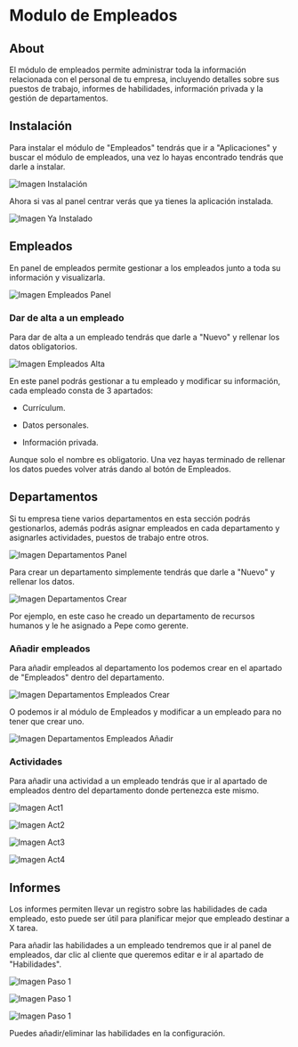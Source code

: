 # Modulo de Empleados

## About

El módulo de empleados permite administrar toda la información relacionada con el personal de tu empresa, incluyendo detalles sobre sus puestos de trabajo, informes de habilidades, información privada y la gestión de departamentos.

## Instalación

Para instalar el módulo de "Empleados" tendrás que ir a "Aplicaciones" y buscar el módulo de empleados, una vez lo hayas encontrado tendrás que darle a instalar.

![Imagen Instalación](Images/Empleados/InstalaciónEmpleados.png)

Ahora si vas al panel centrar verás que ya tienes la aplicación instalada.

![Imagen Ya Instalado](Images/Empleados/YaInstalado.png)

## Empleados

En panel de empleados permite gestionar a los empleados junto a toda su información y visualizarla.

![Imagen Empleados Panel](Images/Empleados/MainPanel.png)

### Dar de alta a un empleado

Para dar de alta a un empleado tendrás que darle a "Nuevo" y rellenar los datos obligatorios.

![Imagen Empleados Alta](Images/Empleados/EmpleadosAlta.png)

En este panel podrás gestionar a tu empleado y modificar su información, cada empleado consta de 3 apartados:

- Currículum.

- Datos personales.

- Información privada.

Aunque solo el nombre es obligatorio. Una vez hayas terminado de rellenar los datos puedes volver atrás dando al botón de Empleados.

## Departamentos

Si tu empresa tiene varios departamentos en esta sección podrás gestionarlos, además podrás asignar empleados en cada departamento y asignarles actividades, puestos de trabajo entre otros.

![Imagen Departamentos Panel](Images/Empleados/DepartamentosPanel.png)

Para crear un departamento simplemente tendrás que darle a "Nuevo" y rellenar los datos.

![Imagen Departamentos Crear](Images/Empleados/DepartamentosCrear.png)

Por ejemplo, en este caso he creado un departamento de recursos humanos y le he asignado a Pepe como gerente.

### Añadir empleados

Para añadir empleados al departamento los podemos crear en el apartado de "Empleados" dentro del departamento.

![Imagen Departamentos Empleados Crear](Images/Empleados/DepartamentosEmpleadosCrear.png)

O podemos ir al módulo de Empleados y modificar a un empleado para no tener que crear uno.

![Imagen Departamentos Empleados Añadir](Images/Empleados/DepartamentosEmpleadosAñadir.png)

### Actividades

Para añadir una actividad a un empleado tendrás que ir al apartado de empleados dentro del departamento donde pertenezca este mismo.

![Imagen Act1](Images/Empleados/Act1.png)

![Imagen Act2](Images/Empleados/Act2.png)

![Imagen Act3](Images/Empleados/Act3.png)

![Imagen Act4](Images/Empleados/Act4.png)

## Informes

Los informes permiten llevar un registro sobre las habilidades de cada empleado, esto puede ser útil para planificar mejor que empleado destinar a X tarea.

Para añadir las habilidades a un empleado tendremos que ir al panel de empleados, dar clic al cliente que queremos editar e ir al apartado de "Habilidades".

![Imagen Paso 1](Images/Empleados/InformesPaso1.png)

![Imagen Paso 1](Images/Empleados/InformesPaso2.png)

![Imagen Paso 1](Images/Empleados/InformesPaso3.png)

Puedes añadir/eliminar las habilidades en la configuración.